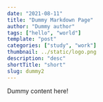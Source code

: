 ```yaml
---
date: "2021-08-11"
title: "Dummy Markdown Page"
author: "Dummy author"
tags: ["hello", "world"]
template: "post"
categories: ["study", "work"]
thumbnail: ../static/logo.png
description: "desc"
shortTitle: "short"
slug: dummy2
---
```


Dummy content here!
